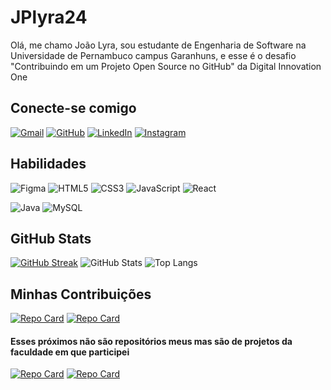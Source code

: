 # JPlyra24

Olá, me chamo João Lyra, sou estudante de Engenharia de Software na Universidade de Pernambuco campus Garanhuns, e esse é o desafio
"Contribuindo em um Projeto Open Source no GitHub" da Digital Innovation One

## Conecte-se comigo

[![Gmail](https://img.shields.io/badge/Gmail-20232A?style=for-the-badge&logo=gmail&logoColor=red)](mailto:joaolyra24@gmail.com) 
[![GitHub](https://img.shields.io/badge/GitHub-100000?style=for-the-badge&logo=github&logoColor=white)](https://github.com/jplyra24)
[![LinkedIn](https://img.shields.io/badge/LinkedIn-0077B5?style=for-the-badge&logo=linkedin&logoColor=white)](https://www.linkedin.com/in/joãolyra/)
[![Instagram](https://img.shields.io/badge/-Instagram-%23E4405F?style=for-the-badge&logo=instagram&logoColor=white)](https://www.instagram.com/jplyra24/)

## Habilidades

![Figma](https://img.shields.io/badge/Figma-20232A?style=for-the-badge&logo=figma&logoColor=figma)
![HTML5](https://img.shields.io/badge/HTML5-E34F26?style=for-the-badge&logo=html5&logoColor=white)
![CSS3](https://img.shields.io/badge/CSS3-1572B6?style=for-the-badge&logo=css3&logoColor=white)
![JavaScript](https://img.shields.io/badge/JavaScript-F7DF1E?style=for-the-badge&logo=javascript&logoColor=black)
![React](https://img.shields.io/badge/React-20232A?style=for-the-badge&logo=react&logoColor=61DAFB)

![Java](https://img.shields.io/badge/Java-000?style=for-the-badge&logo=java)
![MySQL](https://img.shields.io/badge/MySQL-00000F?style=for-the-badge&logo=mysql&logoColor=white)

## GitHub Stats

[![GitHub Streak](https://streak-stats.demolab.com?user=JPlyra24&theme=ocean-dark&locale=pt_BR&date_format=j%20M%5B%20Y%5D&card_width=450&type=png&background=000000&border=1572B6&fire=FC8903&stroke=1572B6&ring=1572B6&currStreakNum=FFFFFF&sideNums=FFFFFF&currStreakLabel=FC8903&sideLabels=FC8903&dates=1572B6&excludeDaysLabel=1572B6)](https://git.io/streak-stats)
![GitHub Stats](https://github-readme-stats.vercel.app/api?username=jplyra24&theme=transparent&bg_color=000&border_color=1572B6&show_icons=true&icon_color=FC8903&title_color=1572B6&text_color=FFF&hide_title=true&hide=stars&hide_rank=true)
![Top Langs](https://github-readme-stats-git-masterrstaa-rickstaa.vercel.app/api/top-langs/?username=jplyra24&layout=compact&bg_color=000&border_color=1572B6&title_color=FC8903&text_color=FFF)


## Minhas Contribuições

[![Repo Card](https://github-readme-stats.vercel.app/api/pin/?username=jplyra24&repo=CloneNubank&bg_color=000&border_color=1572B6&show_icons=true&icon_color=FC8903&title_color=FC8903&text_color=FFF)](https://github.com/JPlyra24/CloneNubank)
[![Repo Card](https://github-readme-stats.vercel.app/api/pin/?username=jplyra24&repo=InstagramClone&bg_color=000&border_color=1572B6&show_icons=true&icon_color=FC8903&title_color=FC8903&text_color=FFF)](https://github.com/JPlyra24/InstagramClone)

#### Esses próximos não são repositórios meus mas são de projetos da faculdade em que participei

[![Repo Card](https://github-readme-stats.vercel.app/api/pin/?username=netrometro&repo=UPE-2022.2-Equipe08&bg_color=000&border_color=1572B6&show_icons=true&icon_color=FC8903&title_color=FC8903&text_color=FFF)](https://github.com/netrometro/UPE-2022.2-Equipe08)
[![Repo Card](https://github-readme-stats.vercel.app/api/pin/?username=netrometro&repo=grupo-d-2023-1&bg_color=000&border_color=1572B6&show_icons=true&icon_color=FC8903&title_color=FC8903&text_color=FFF)](https://github.com/netrometro/grupo-d-2023-1)